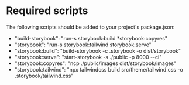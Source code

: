# Required scripts

The following scripts should be added to your project's package.json:

  * "build-storybook": "run-s storybook:build *storybook:copyres"
  * "storybook": "run-s storybook:tailwind storybook:serve"
  * "storybook:build": "build-storybook -c .storybook -o dist/storybook"
  * "storybook:serve": "start-storybook -s ./public -p 8000 --ci"
  * "storybook:copyres": "ncp ./public/images dist/storybook/images"
  * "storybook:tailwind": "npx tailwindcss build src/theme/tailwind.css -o .storybook/tailwind.css"
